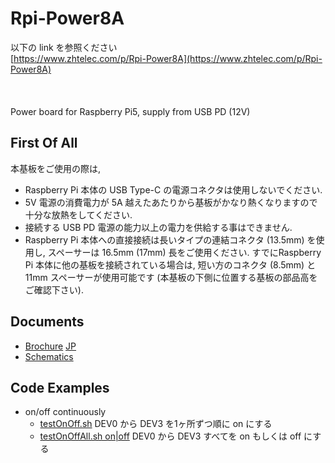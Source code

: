 # Rpi-Power8A
以下の link を参照ください<br/>
[https://www.zhtelec.com/p/Rpi-Power8A](https://www.zhtelec.com/p/Rpi-Power8A)
<br/>
<br/>
<br/>
<br/>
Power board for Raspberry Pi5, supply from USB PD (12V)

## First Of All
本基板をご使用の際は,
+ Raspberry Pi 本体の USB Type-C の電源コネクタは使用しないでください.
+ 5V 電源の消費電力が 5A 越えたあたりから基板がかなり熱くなりますので十分な放熱をしてください.
+ 接続する USB PD 電源の能力以上の電力を供給する事はできません.
+ Raspberry Pi 本体への直接接続は長いタイプの連結コネクタ (13.5mm) を使用し, スペーサーは 16.5mm (17mm) 長をご使用ください. すでにRaspberry Pi 本体に他の基板を接続されている場合は, 短い方のコネクタ (8.5mm) と 11mm スペーサーが使用可能です (本基板の下側に位置する基板の部品高をご確認下さい).


## Documents
+ [Brochure](docs/Rpi-Power8A-1.02.doc.pdf)    [JP](docs/Rpi-Power8A-1.02.doc.pdf)
+ [Schematics](sch/Rpi-Power8A-1.02.sch.pdf)
## Code Examples
+ on/off continuously
  - [testOnOff.sh](examples/testOnOff.sh) DEV0 から DEV3 を1ヶ所ずつ順に on にする
  - [testOnOffAll.sh on|off](examples/testOnOffAll.sh) DEV0 から DEV3 すべてを on もしくは off にする

